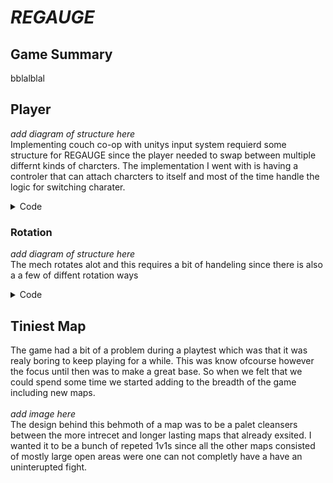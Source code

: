 # *REGAUGE*
## Game Summary
bblalblal

## Player
 *add diagram of structure here* <br/>
 Implementing couch co-op with unitys input system requierd some structure for REGAUGE since the player needed to swap between multiple differnt kinds of charcters. The implementation I went with is having a controler that can attach charcters to itself and most of the time handle the logic for switching charater.

  <Details>
 <summary> Code </summary>

```cs

```

 </Details>

 ### Rotation
 *add diagram of structure here* <br/>
The mech rotates alot and this requires a bit of handeling since there is also a a few of diffent rotation ways

 <Details>
 <summary> Code </summary>

```cs

```

 </Details>

 ## Tiniest Map
 The game had a bit of a problem during a playtest which was that it was realy boring to keep playing for a while. This was know ofcourse however the focus until then was to make a great base. So when we felt that we could spend some time we started adding to the breadth of the game including new maps.
<br/><br/> *add image here* <br/>
The design behind this behmoth of a map was to be a palet cleansers between the more intrecet and longer lasting maps that already exsited. I wanted it to be a bunch of repeted 1v1s since all the other maps consisted of mostly large open areas were one can not completly have a have an uninterupted fight.

